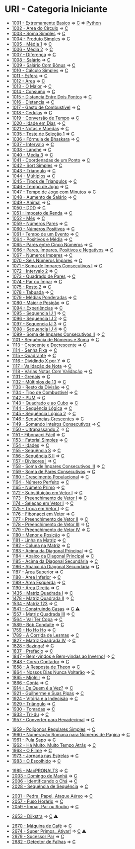 # URI - Categoria Iniciante

* [1001 - Extremamente Basico](1001%20-%20Extremamente%20B%C3%A1sico.pdf) => [C](1001.c) => [Python](1001.py)
* [1002 - Área do Círculo](1002%20-%20%C3%81rea%20do%20C%C3%ADrculo.pdf) => [C](1002.c)
* [1003 - Soma Simples](1003%20-%20Soma%20Simples.pdf) => [C](1003.c)
* [1004 - Produto Simples](1004%20-%20Produto%20Simples.pdf) => [C](1004.c)
* [1005 - Média 1](1005%20-%20M%C3%A9dia%201.pdf) => [C](1005.c)
* [1006 - Média 2](1006%20-%20M%C3%A9dia%202.pdf) => [C](1006.c)
* [1007 - Diferença](1007%20-%20Diferen%C3%A7a.pdf) => [C](1007.c)
* [1008 - Salário](1008%20-%20Sal%C3%A1rio.pdf) => [C](1008.c)
* [1009 - Salário Com Bônus](1009%20-%20Sal%C3%A1rio%20com%20B%C3%B4nus.pdf) => [C](1009.c)
* [1010 - Cálculo Simples](1010%20-%20C%C3%A1lculo%20Simples.pdf) => [C](1010.c)
* [1011 - Esfera](1011%20-%20Esfera.pdf) => [C](1011.c)
* [1012 - Área](1012%20-%20%C3%81rea.pdf) => [C](1012.c)
* [1013 - O Maior](1013%20-%20O%20Maior.pdf) => [C](1013.c)
* [1014 - Consumo](1014%20-%20Consumo.pdf) => [C](1014.c)
* [1015 - Distancia Entre Dois Pontos](1015%20-%20Dist%C3%A2ncia%20Entre%20Dois%20Pontos.pdf) => [C](1015.c)
* [1016 - Distancia](1016%20-%20Dist%C3%A2ncia.pdf) => [C](1016.c)
* [1017 - Gasto de Combustível](1017%20-%20Gasto%20de%20Combust%C3%ADvel.pdf) => [C](1017.c)
* [1018 - Cédulas](1018%20-%20C%C3%A9dulas.pdf) => [C](1018.c)
* [1019 - Conversão de Tempo](1019%20-%20Convers%C3%A3o%20de%20Tempo.pdf) => [C](1019.c)
* [1020 - Idade em Dias](1020%20-%20Idade%20em%20Dias.pdf) => [C](1020.c)
* [1021 - Notas e Moedas](1021%20-%20Notas%20e%20Moedas.pdf) => [C](1021.c)
* [1035 - Teste de Seleção 1](1035%20-%20Teste%20de%20Seleção%201.pdf) => [C](1035.c)
* [1036 - Fórmula de Bhaskara](1036%20-%20Fórmula%20de%20Bhaskara.pdf) => [C](1036.c)
* [1037 - Intervalo](1037%20-%20Intervalo.pdf) => [C](1037.c)
* [1038 - Lanche](1038%20-%20Lanche.pdf) => [C](1038.c)
* [1040 - Média 3](1040%20-%20Média%203.pdf) => [C](1040.c)
* [1041 - Coordenadas de um Ponto](1041%20-%20Coordenadas%20de%20um%20Ponto.pdf) => [C](1041.c)
* [1042 - Sort Simples](1042%20-%20Sort%20Simples.pdf) => [C](1042.c)
* [1043 - Triangulo](1043%20-%20Triângulo.pdf) => [C](1043.c)
* [1044 - Múltiplos](1044%20-%20Múltiplos.pdf) => [C](1044.c)
* [1045 - Tipos de Triangulos](1045%20-%20Tipos%20de%20Triângulos.pdf) => [C](1045.c)
* [1046 - Tempo de Jogo](1046%20-%20Tempo%20de%20Jogo.pdf) => [C](1046.c)
* [1047 - Tempo de Jogo com Minutos](1047%20-%20Tempo%20de%20Jogo%20com%20Minutos.pdf) => [C](1047.c)
* [1048 - Aumento de Salário](1048%20-%20Aumento%20de%20Salário.pdf) => [C](1048.c)
* [1049 - Animal](1049%20-%20Animal.pdf) => [C](1049.c)
* [1050 - DDD](1050%20-%20DDD.pdf) => [C](1050.c)
* [1051 - Imposto de Renda](1051%20-%20Imposto%20de%20Renda.pdf) => [C](1051.c)
* [1052 - Mês](1052%20-%20Mês.pdf) => [C](1052.c)
* [1059 - Números Pares](1059%20-%20Números%20Pares.pdf) => [C](1059.c)
* [1060 - Números Positivos](1060%20-%20Números%20Positivos.pdf) => [C](1060.c)
* [1061 - Tempo de um Evento](1061%20-%20Tempo%20de%20um%20Evento.pdf) => [C](1061.c)
* [1064 - Positivos e Média](1064%20-%20Positivos%20e%20Média.pdf) => [C](1064.c)
* [1065 - Pares entre Cinco Números](1065%20-%20Pares%20entre%20Cinco%20Números.pdf) => [C](1065.c)
* [1066 - Pares, Ímpares, Positivos e Negativos](1066%20-%20Pares%2C%20Ímpares%2C%20Positivos%20e%20Negativos.pdf) => [C](1066.c)
* [1067 - Números Ímpares](1067%20-%20Números%20Ímpares.pdf) => [C](1067.c)
* [1070 - Seis Números Ímpares](1070%20-%20Seis%20Números%20Ímpares.pdf) => [C](1070.c)
* [1071 - Soma de Impares Consecutivos I](1071%20-%20Soma%20de%20Impares%20Consecutivos%20I.pdf) => [C](1071.c)
* [1072 - Intervalo 2](1072%20-%20Intervalo%202.pdf) => [C](1072.c)
* [1073 - Quadrado de Pares](1073%20-%20Quadrado%20de%20Pares.pdf) => [C](1073.c)
* [1074 - Par ou Ímpar](1074%20-%20Par%20ou%20Ímpar.pdf) => [C](1074.c)
* [1075 - Resto 2](1075%20-%20Resto%202.pdf) => [C](1075.c)
* [1078 - Tabuada](1078%20-%20Tabuada.pdf) => [C](1078.c)
* [1079 - Médias Ponderadas](1079%20-%20Médias%20Ponderadas.pdf) => [C](1079.c)
* [1080 - Maior e Posição](1080%20-%20Maior%20e%20Posição.pdf) => [C](1080.c)
* [1094 - Experiências](1094%20-%20Experiências.pdf) => [C](1094.c)
* [1095 - Sequencia IJ 1](1095%20-%20Sequencia%20IJ%201.pdf) => [C](1095.c)
* [1096 - Sequencia IJ 2](1096%20-%20Sequencia%20IJ%202.pdf) => [C](1096.c)
* [1097 - Sequencia IJ 3](1097%20-%20Sequencia%20IJ%203.pdf) => [C](1097.c)
* [1098 - Sequencia IJ 4](1098%20-%20Sequencia%20IJ%204.pdf) => [C](1098.c)
* [1099 - Soma de Ímpares Consecutivos II](1099%20-%20Soma%20de%20Impares%20Consecutivos%20II.pdf) => [C](1099.c)
* [1101 - Sequência de Números e Soma](1101%20-%20Sequencia%20de%20Numeros%20e%20Soma.pdf) => [C](1101.c)
* [1113 - Crescente e Decrescente](1113%20-%20Crescente%20e%20Decrescente.pdf) => [C](1113.c)
* [1114 - Senha Fixa](1114%20-%20Senha%20Fixa.pdf) => [C](1114.c)
* [1115 - Quadrante](1115%20-%20Quadrante.pdf) => [C](1115.c)
* [1116 - Dividindo X por Y](1116%20-%20Dividindo%20X%20por%20Y.pdf) => [C](1116.c)
* [1117 - Validação de Nota](1117%20-%20Validacao%20de%20Nota.pdf) => [C](1117.c)
* [1118 - Várias Notas Com Validação](1118%20-%20Varias%20Notas%20Com%20Validacao.pdf) => [C](1118.c)
* [1131 - Grenais](1131%20-%20Grenais.pdf) => [C](1131.c)
* [1132 - Múltiplos de 13](1132%20-%20Multiplos%20de%2013.pdf) => [C](1132.c)
* [1133 - Resto da Divisão](1133%20-%20Resto%20da%20Divisao.pdf) => [C](1133.c)
* [1134 - Tipo de Combustível](1134%20-%20Tipo%20de%20Combustivel) => [C](1134.c)
* [1142 - PUM](1142%20-%20PUM.pdf) => [C](1142.c)
* [1143 - Quadrado e ao Cubo](1143%20-%20Quadrado%20e%20ao%20Cubo.pdf) => [C](1143.c)
* [1144 - Sequência Lógica](1144%20-%20Sequencia%20Logica.pdf) => [C](1144.c)
* [1145 - Sequência Lógica 2](1145%20-%20Sequencia%20Logica%202.pdf) => [C](1145.c)
* [1146 - Sequências Crescentes](1146%20-%20Sequencias%20Crescentes.pdf) => [C](1146.c)
* [1149 - Somando Inteiros Consecutivos](1149%20-%20Somando%20Inteiros%20Consecutivos.pdf) => [C](1149.c)
* [1150 - Ultrapassando Z](1150%20-%20Ultrapassando%20Z.pdf) => [C](1150.c)
* [1151 - Fibonacci Fácil](1151%20-%20Fibonacci%20Facil.pdf) => [C](1151.c)
* [1153 - Fatorial Simples](1153%20-%20Fatorial%20Simples.pdf) => [C](1153.c)
* [1154 - Idades](1154%20-%20Idades.pdf) => [C](1154.c)
* [1155 - Sequência S](1155%20-%20Sequencia%20S.pdf) => [C](1155.c)
* [1156 - Sequência S II](1156%20-%20Sequencia%20S%20II.pdf) => [C](1156.c)
* [1157 - Divisores I](1157%20-%20Divisores%20I.pdf) => [C](1157.c)
* [1158 - Soma de Ímpares Consecutivos III](1158%20-%20Soma%20de%20Impares%20Consecutivos%20III.pdf) => [C](1158.c)
* [1159 - Soma de Pares Consecutivos](1159%20-%20Soma%20de%20Pares%20Consecutivos.pdf) => [C](1159.c)
* [1160 - Crescimento Populacional](1160%20-%20Crescimento%20Populacional.pdf) => [C](1160.c)
* [1164 - Número Perfeito](1164%20-%20Numero%20Perfeito.pdf) => [C](1164.c)
* [1165 - Número Primo](1165%20-%20Numero%20Primo.pdf) => [C](1165.c)
* [1172 - Substituição em Vetor I](1172%20-%20Substituicao%20em%20Vetor%20I.pdf) => [C](1172.c)
* [1173 - Preenchimento de Vetor I](1173%20-%20Preenchimento%20de%20Vetor%20I.pdf) => [C](1173.c)
* [1174 - Seleçao em Vetor I](1174%20-%20Selecao%20em%20Vetor%20I.pdf) => [C](1174.c)
* [1175 - Troca em Vetor I](1175%20-%20Troca%20em%20Vetor%20I.pdf) => [C](1175.c)
* [1176 - Fibonacci em Vetor](1176%20-%20Fibonacci%20em%20Vetor.pdf) => [C](1176.c)
* [1177 - Preenchimento de Vetor II](1177%20-%20Preenchimento%20de%20Vetor%20II.pdf) => [C](1177.c)
* [1178 - Preenchimento de Vetor III](1178%20-%20Preenchimento%20de%20Vetor%20III.pdf) => [C](1178.c)
* [1179 - Preenchimento de Vetor IV](1179%20-%20Preenchimento%20de%20Vetor%20IV.pdf) => [C](1179.c)
* [1180 - Menor e Posição](1180%20-%20Menor%20e%20Posicao.pdf) => [C](1180.c)
* [1181 - Linha na Matriz](1181%20-%20Linha%20na%20Matriz.pdf) => [C](1181.c)
* [1182 - Coluna na Matriz](1182%20-%20Coluna%20na%20Matriz.pdf) => [C](1182.c)
* [1183 - Acima da Diagonal Principal](1183%20-%20Acima%20da%20Diagonal%20Principal.pdf) => [C](1183.c)
* [1184 - Abaixo da Diagonal Principal](1184%20-%20Abaixo%20da%20Diagonal%20Principal.pdf) => [C](1184.c)
* [1185 - Acima da Diagonal Secundária](1185%20-%20Acima%20da%20Diagonal%20Secundária.pdf) => [C](1185.c)
* [1186 - Abaixo da Diagonal Secundária](1186%20-%20Abaixo%20da%20Diagonal%20Secundária.pdf) => [C](1186.c)
* [1187 - Área Superior](1187%20-%20Área%20Superior.pdf) => [C](1187.c)
* [1188 - Área Inferior](1188%20-%20Área%20Inferior.pdf) => [C](1188.c)
* [1189 - Área Esquerda](1189%20-%20Área%20Esquerda.pdf) => [C](1189.c)
* [1190 - Área Direita](1190%20-%20Área%20Direita.pdf) => [C](1190.c)
* [1435 - Matriz Quadrada I](1435%20-%20Matriz%20Quadrada%20I.pdf) => [C](1435.c)
* [1478 - Matriz Quadrada II](1478%20-%20Matriz%20Quadrada%20II.pdf) => [C](1478.c)
* [1534 - Matriz 123](1534%20-%20Matriz%20123.pdf) => [C](1534.c)
* [1541 - Construindo Casas](1541%20-%20Construindo%20Casas.pdf) => [C](1541.c) :warning:
* [1557 - Matriz Quadrada III](1557%20-%20Matriz%20Quadrada%20III.pdf) => [C](1557.c)
* [1564 - Vai Ter Copa](1564%20-%20Vai%20Ter%20Copa.pdf) => [C](1564.c)
* [1589 - Bob Conduite](1589%20-%20Bob%20Conduite.pdf) => [C](1589.c)
* [1759 - Ho Ho Ho](1759%20-%20Ho%20Ho%20Ho.pdf) => [C](1759.c)
* [1789 - A Corrida de Lesmas](1789%20-%20A%20Corrida%20de%20Lesmas.pdf) => [C](1789.c)
* [1827 - Matriz Quadrada IV](1827%20-%20Matriz%20Quadrada%20IV.pdf) => [C](1827.c)
* [1828 - Bazinga!](1828%20-%20Bazinga!.pdf) => [C](1828.c)
* [1837 - Prefácio](1837%20-%20Prefacio.pdf) => [C](1837.c)
* [1847 - Bem-vindos e Bem-vindas ao Inverno!](1847%20-%20Bem-vindos%20e%20Bem-vindas%20ao%20Inverno!.pdf) => [C](1847.c)
* [1848 - Corvo Contador](1848%20-%20Corvo%20Contador.pdf) => [C](1848.c)
* [1858 - A Resposta de Theon](1858%20-%20A%20Resposta%20de%20Theon.pdf) => [C](1858.c)
* [1864 - Nossos Dias Nunca Voltarão](1864%20-%20Nossos%20Dias%20Nunca%20Voltarão.pdf) => [C](1864.c)
* [1865 - Mjölnir](1865%20-%20Mjölnir.pdf) => [C](1865.c)
* [1866 - Conta](1866%20-%20Conta.pdf) => [C](1866.c)
* [1914 - De Quem é a Vez?](1914%20-%20De%20Quem%20é%20a%20Vez.pdf) => [C](1914.c)
* [1921 - Guilherme e Suas Pipas](1921%20-%20Guilherme%20e%20Suas%20Pipas.pdf) => [C](1921.c)
* [1924 - Vitória e a Indecisão](1924%20-%20Vitória%20e%20a%20Indecisão.pdf) => [C](1924.c)
* [1929 - Triângulo](1929%20-%20Triângulo.pdf) => [C](1929.c)
* [1930 - Tomadas](1930%20-%20Tomadas.pdf) => [C](1930.c)
* [1933 - Tri-du](1933%20-%20Tri-du.pdf) => [C](1933.c)
* [1957 - Converter para Hexadecimal](1957%20-%20Converter%20para%20Hexadecimal.pdf) => [C](1957.c)
<!-- * [DDD](DDD.pdf) => [C](codigo.c) -->
* [1959 - Polígonos Regulares Simples](1959%20-%20Polígonos%20Regulares%20Simples.pdf) => [C](1959.c)
* [1960 - Numeração Romana para Números de Página](1960%20-%20Numeração%20Romana%20para%20Números%20de%20Página.pdf) => [C](1960.c)
* [1961 - Pula Sapo](1961%20-%20Pula%20Sapo.pdf) => [C](1961.c)
* [1962 - Há Muito, Muito Tempo Atrás](1962%20-%20Há%20Muito,%20Muito%20Tempo%20Atrás.pdf) => [C](1962.c)
* [1963 - O Filme](1963%20-%20O%20Filme.pdf) => [C](1963.c)
* [1973 - Jornada nas Estrelas](1973%20-%20Jornada%20nas%20Estrelas.pdf) => [C](1973.c)
* [1983 - O Escolhido](1983%20-%20O%20Escolhido.pdf) => [C](1983.c)
<!-- * [DDD](DDD.pdf) => [C](codigo.c) -->
* [1985 - MacPRONALTS](1985%20-%20MacPRONALTS.pdf) => [C](1985.c)
* [2003 - Domingo de Manhã](2003%20-%20Domingo%20de%20Manhã.pdf) => [C](2003.c)
* [2006 - Identificando o Chá](2006%20-%20Identificando%20o%20Chá.pdf) => [C](2006.c)
* [2028 - Sequência de Sequência](2028%20-%20Sequência%20de%20Sequência.pdf) => [C](2028.c)
<!-- * [DDD](DDD.pdf) => [C](codigo.c) -->
* [2031 - Pedra, Papel, Ataque Aéreo](2031%20-%20Pedra,%20Papel,%20Ataque%20Aéreo.pdf) => [C](2031.c)
* [2057 - Fuso Horário](2057%20-%20Fuso%20Horário.pdf) => [C](2057.c)
* [2059 - Ímpar, Par ou Roubo](2059%20-%20Ímpar,%20Par%20ou%20Roubo.pdf) => [C](2059.c)
<!-- * [DDD](DDD.pdf) => [C](codigo.c) -->
<!-- * [DDD](DDD.pdf) => [C](codigo.c) -->
<!-- * [DDD](DDD.pdf) => [C](codigo.c) -->
<!-- * [DDD](DDD.pdf) => [C](codigo.c) -->
<!-- * [DDD](DDD.pdf) => [C](codigo.c) -->
<!-- * [DDD](DDD.pdf) => [C](codigo.c) -->
<!-- * [DDD](DDD.pdf) => [C](codigo.c) -->
<!-- * [DDD](DDD.pdf) => [C](codigo.c) -->
<!-- * [DDD](DDD.pdf) => [C](codigo.c) -->
<!-- * [DDD](DDD.pdf) => [C](codigo.c) -->
<!-- * [DDD](DDD.pdf) => [C](codigo.c) -->
<!-- * [DDD](DDD.pdf) => [C](codigo.c) -->
<!-- * [DDD](DDD.pdf) => [C](codigo.c) -->
<!-- * [DDD](DDD.pdf) => [C](codigo.c) -->
<!-- * [DDD](DDD.pdf) => [C](codigo.c) -->
<!-- * [DDD](DDD.pdf) => [C](codigo.c) -->
<!-- * [DDD](DDD.pdf) => [C](codigo.c) -->
<!-- * [DDD](DDD.pdf) => [C](codigo.c) -->
<!-- * [DDD](DDD.pdf) => [C](codigo.c) -->
<!-- * [DDD](DDD.pdf) => [C](codigo.c) -->
<!-- * [DDD](DDD.pdf) => [C](codigo.c) -->
<!-- * [DDD](DDD.pdf) => [C](codigo.c) -->
<!-- * [DDD](DDD.pdf) => [C](codigo.c) -->
<!-- * [DDD](DDD.pdf) => [C](codigo.c) -->
<!-- * [DDD](DDD.pdf) => [C](codigo.c) -->
<!-- * [DDD](DDD.pdf) => [C](codigo.c) -->
<!-- * [DDD](DDD.pdf) => [C](codigo.c) -->
<!-- * [DDD](DDD.pdf) => [C](codigo.c) -->
<!-- * [DDD](DDD.pdf) => [C](codigo.c) -->
<!-- * [DDD](DDD.pdf) => [C](codigo.c) -->
<!-- * [DDD](DDD.pdf) => [C](codigo.c) -->
<!-- * [DDD](DDD.pdf) => [C](codigo.c) -->
<!-- * [DDD](DDD.pdf) => [C](codigo.c) -->
<!-- * [DDD](DDD.pdf) => [C](codigo.c) -->
<!-- * [DDD](DDD.pdf) => [C](codigo.c) -->
<!-- * [DDD](DDD.pdf) => [C](codigo.c) -->
<!-- * [DDD](DDD.pdf) => [C](codigo.c) -->
<!-- * [DDD](DDD.pdf) => [C](codigo.c) -->
<!-- * [DDD](DDD.pdf) => [C](codigo.c) -->
<!-- * [DDD](DDD.pdf) => [C](codigo.c) -->
<!-- * [DDD](DDD.pdf) => [C](codigo.c) -->
<!-- * [DDD](DDD.pdf) => [C](codigo.c) -->
<!-- * [DDD](DDD.pdf) => [C](codigo.c) -->
<!-- * [DDD](DDD.pdf) => [C](codigo.c) -->
<!-- * [DDD](DDD.pdf) => [C](codigo.c) -->
<!-- * [DDD](DDD.pdf) => [C](codigo.c) -->
<!-- * [DDD](DDD.pdf) => [C](codigo.c) -->
<!-- * [DDD](DDD.pdf) => [C](codigo.c) -->
<!-- * [DDD](DDD.pdf) => [C](codigo.c) -->
<!-- * [DDD](DDD.pdf) => [C](codigo.c) -->
<!-- * [DDD](DDD.pdf) => [C](codigo.c) -->
<!-- * [DDD](DDD.pdf) => [C](codigo.c) -->
<!-- * [DDD](DDD.pdf) => [C](codigo.c) -->
<!-- * [DDD](DDD.pdf) => [C](codigo.c) -->
<!-- * [DDD](DDD.pdf) => [C](codigo.c) -->
<!-- * [DDD](DDD.pdf) => [C](codigo.c) -->
<!-- * [DDD](DDD.pdf) => [C](codigo.c) -->
<!-- * [DDD](DDD.pdf) => [C](codigo.c) -->
<!-- * [DDD](DDD.pdf) => [C](codigo.c) -->
<!-- * [DDD](DDD.pdf) => [C](codigo.c) -->
<!-- * [DDD](DDD.pdf) => [C](codigo.c) -->
<!-- * [DDD](DDD.pdf) => [C](codigo.c) -->
<!-- * [DDD](DDD.pdf) => [C](codigo.c) -->
<!-- * [DDD](DDD.pdf) => [C](codigo.c) -->
<!-- * [DDD](DDD.pdf) => [C](codigo.c) -->
<!-- * [DDD](DDD.pdf) => [C](codigo.c) -->
<!-- * [DDD](DDD.pdf) => [C](codigo.c) -->
<!-- * [DDD](DDD.pdf) => [C](codigo.c) -->
<!-- * [DDD](DDD.pdf) => [C](codigo.c) -->
<!-- * [DDD](DDD.pdf) => [C](codigo.c) -->
<!-- * [DDD](DDD.pdf) => [C](codigo.c) -->
<!-- * [DDD](DDD.pdf) => [C](codigo.c) -->
<!-- * [DDD](DDD.pdf) => [C](codigo.c) -->
<!-- * [DDD](DDD.pdf) => [C](codigo.c) -->
<!-- * [DDD](DDD.pdf) => [C](codigo.c) -->
* [2653 - Dijkstra](2653%20-%20Dijkstra.pdf) => [C](2653.c) :warning:
<!-- * [DDD](DDD.pdf) => [C](codigo.c) -->
* [2670 - Máquina de Café](2670%20-%20Máquina%20de%20Café.pdf) => [C](2670.c)
* [2674 - Super Primos_ Ativar!](2674%20-%20Super%20Primos_Ativar!.pdf) => [C](2674.c) :warning:
* [2679 - Sucessor Par](2679%20-%20Sucessor%20Par.pdf) => [C](2679.c)
* [2682 - Detector de Falhas](2682%20-%20Detector%20de%20Falhas.pdf) => [C](2682.c)
